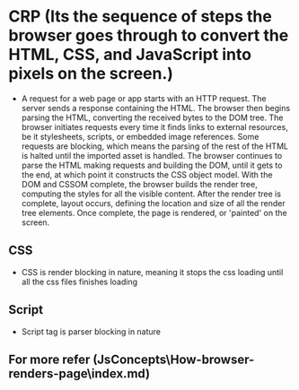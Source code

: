 # CRP (Its the sequence of steps the browser goes through to convert the HTML, CSS, and JavaScript into pixels on the screen.)

- A request for a web page or app starts with an HTTP request. The server sends a response containing the HTML. The browser then begins parsing the HTML, converting the received bytes to the DOM tree. The browser initiates requests every time it finds links to external resources, be it stylesheets, scripts, or embedded image references. Some requests are blocking, which means the parsing of the rest of the HTML is halted until the imported asset is handled. The browser continues to parse the HTML making requests and building the DOM, until it gets to the end, at which point it constructs the CSS object model. With the DOM and CSSOM complete, the browser builds the render tree, computing the styles for all the visible content. After the render tree is complete, layout occurs, defining the location and size of all the render tree elements. Once complete, the page is rendered, or 'painted' on the screen.

## CSS

- CSS is render blocking in nature, meaning it stops the css loading until all the css files finishes loading

## Script

- Script tag is parser blocking in nature

## For more refer (JsConcepts\How-browser-renders-page\index.md)
